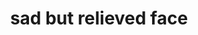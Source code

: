 ---
layout: smileys&emotion
title: sad but relieved face
emoji: sad_but_relieved_face
permalink: 😥.html
image: assets/img/3moji/sad_but_relieved_face.png
---